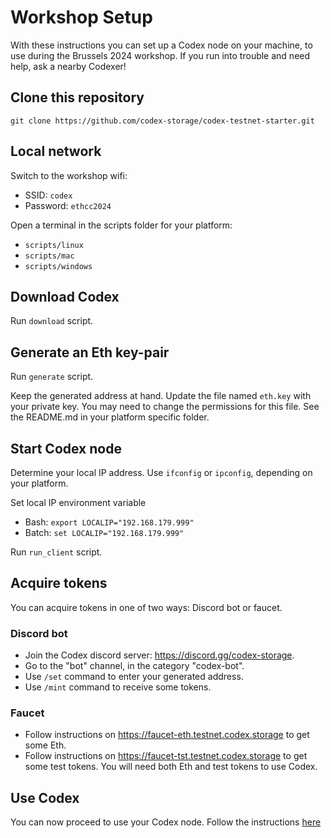 # Workshop Setup
With these instructions you can set up a Codex node on your machine, to use during the Brussels 2024 workshop. If you run into trouble and need help, ask a nearby Codexer!

## Clone this repository
```
git clone https://github.com/codex-storage/codex-testnet-starter.git
```

## Local network
Switch to the workshop wifi:
- SSID: `codex`
- Password: `ethcc2024`

Open a terminal in the scripts folder for your platform:
- `scripts/linux`
- `scripts/mac`
- `scripts/windows`

## Download Codex
Run `download` script.

## Generate an Eth key-pair
Run `generate` script.

Keep the generated address at hand. Update the file named `eth.key` with your private key. You may need to change the permissions for this file. See the README.md in your platform specific folder.

## Start Codex node
Determine your local IP address. Use `ifconfig` or `ipconfig`, depending on your platform.

Set local IP environment variable
 - Bash: `export LOCALIP="192.168.179.999"`
 - Batch: `set LOCALIP="192.168.179.999"`

Run `run_client` script.

## Acquire tokens
You can acquire tokens in one of two ways: Discord bot or faucet.

### Discord bot
 - Join the Codex discord server: https://discord.gg/codex-storage.
 - Go to the "bot" channel, in the category "codex-bot".
 - Use `/set` command to enter your generated address.
 - Use `/mint` command to receive some tokens.

### Faucet
 - Follow instructions on https://faucet-eth.testnet.codex.storage to get some Eth.
 - Follow instructions on https://faucet-tst.testnet.codex.storage to get some test tokens.
You will need both Eth and test tokens to use Codex.

## Use Codex
You can now proceed to use your Codex node. Follow the instructions [here](./USINGCODEX.md)
